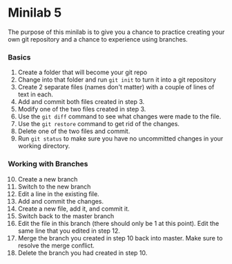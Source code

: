 # Minilab 5

The purpose of this minilab is to give you a chance to practice creating your own
git repository and a chance to experience using branches.

### Basics

1. Create a folder that will become your git repo
2. Change into that folder and run `git init` to turn it into a git repository
3. Create 2 separate files (names don't matter) with a couple of lines of text in each.
4. Add and commit both files created in step 3.
5. Modify one of the two files created in step 3.
6. Use the `git diff` command to see what changes were made to the file.
7. Use the `git restore` command to get rid of the changes.
8. Delete one of the two files and commit.
9. Run `git status` to make sure you have no uncommitted changes in your working directory.

### Working with Branches

10. Create a new branch
11. Switch to the new branch
12. Edit a line in the existing file.
13. Add and commit the changes.
14. Create a new file, add it, and commit it.
15. Switch back to the master branch
16. Edit the file in this branch (there should only be 1 at this point).  Edit
    the same line that you edited in step 12.
17. Merge the branch you created in step 10 back into master.  Make sure to resolve the
    merge conflict.
18. Delete the branch you had created in step 10.
